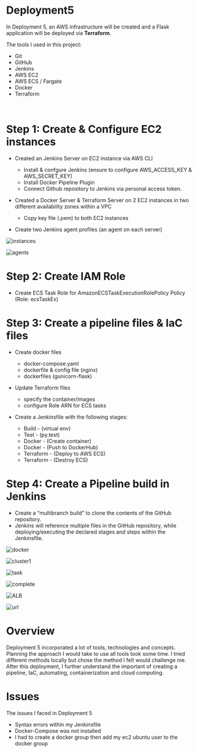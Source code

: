 # **Deployment5**

In Deployment 5, an AWS infrastructure will be created and a Flask application will be deployed via **Terraform**.

The tools I used in this project:
*  Git
*  GitHub
*  Jenkins
*  AWS EC2
*  AWS ECS / Fargate
*  Docker
*  Terraform
<br>

# **Step 1: Create & Configure EC2 instances**
* Created an Jenkins Server on EC2 instance via AWS CLI
    * Install & confgure Jenkins (ensure to configure AWS_ACCESS_KEY & AWS_SECRET_KEY)
    * Install Docker Pipeline Plugin
    * Connect Github repository to Jenkins via personal access token.
    
* Created a Docker Server & Terraform Server on 2 EC2 instances in two different availability zones within a VPC
    * Copy key file (.pem) to both EC2 instances
    
* Create two Jenkins agent profiles (an agent on each server)

![instances](https://user-images.githubusercontent.com/91057035/202013951-cbd4be4d-467e-4f6d-9151-5ba26f0ad7b3.png)
<br>

![agents](https://user-images.githubusercontent.com/91057035/202014813-55c8d18e-35a1-4b75-a2ac-1711c15d1a46.png)
<br>

# **Step 2: Create IAM Role**

* Create ECS Task Role for AmazonECSTaskExecutionRolePolicy Policy (Role: ecsTaskEx)


# **Step 3: Create a pipeline files & IaC files**

* Create docker files
  * docker-compose.yaml
  * dockerfile & config file (nginx)
  * dockerfiles (gunicorn-flask)

  
* Update Terraform files
  * specify the container/images
  * configure Role ARN for ECS tasks

* Create a Jenkinsfile with the following stages:
  *  Build - (virtual env)
  *  Test - (py.test)
  *  Docker - (Create container)
  *  Docker - (Push to DockerHub)
  *  Terraform - (Deploy to AWS ECS)
  *  Terraform - (Destroy ECS)


# **Step 4: Create a Pipeline build in Jenkins**
* Create a “multibranch build” to clone the contents of the GitHub repository.
* Jenkins will reference multiple files in the GitHub repository, while deploying/executing the declared stages and steps within the Jenkinsfile.


![docker](https://user-images.githubusercontent.com/91057035/202026040-d43397b5-c093-4e69-ab26-83a3dc28bcb7.jpg)
<br>

![cluster1](https://user-images.githubusercontent.com/91057035/202028031-fed00101-52c7-42c7-abd8-3cb2392a1bc1.jpg)
<br>

![task](https://user-images.githubusercontent.com/91057035/202028476-3308b65a-67d3-4e2e-b358-fda937f8a392.jpg)
<br>

![complete](https://user-images.githubusercontent.com/91057035/202026911-62872ba2-4e8f-4a76-8c87-377c9634cfe1.jpg)
<br>

![ALB](https://user-images.githubusercontent.com/91057035/202028555-2aab804a-0a99-4e59-a87a-1694297103f9.jpg)
<br>

![url](https://user-images.githubusercontent.com/91057035/202027694-5d074d3f-6450-43b8-925f-0abdfba915b9.jpg)
<br>

# **Overview**
Deployment 5 incorporated a lot of tools, technologies and concepts. Planning the approach I would take to use all tools took some time. I tried different methods locally but chose the method I felt would challenge me. After this deployment, I further understand the important of creating a pipeline, IaC, automating, containerization and cloud computing.


# **Issues**
The issues I faced in Deployment 5
* Syntax errors within my Jenkinsfile
* Docker-Compose was not installed
* I had to create a docker group then add my ec2 ubuntu user to the docker group

